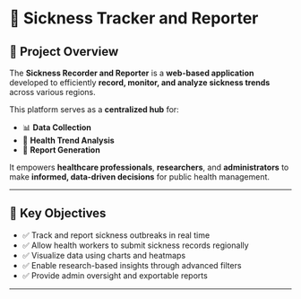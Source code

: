 # 🦠 Sickness Tracker and Reporter

## 📌 Project Overview

The **Sickness Recorder and Reporter** is a **web-based application** developed to efficiently **record, monitor, and analyze sickness trends** across various regions.

This platform serves as a **centralized hub** for:

- 📊 **Data Collection**
- 🧠 **Health Trend Analysis**
- 📢 **Report Generation**
  
It empowers **healthcare professionals**, **researchers**, and **administrators** to make **informed, data-driven decisions** for public health management.

---
## 🎯 Key Objectives

- ✅ Track and report sickness outbreaks in real time  
- ✅ Allow health workers to submit sickness records regionally  
- ✅ Visualize data using charts and heatmaps  
- ✅ Enable research-based insights through advanced filters  
- ✅ Provide admin oversight and exportable reports  

---



